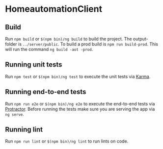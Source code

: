 # HomeautomationClient

## Build

Run `npm build` or `$(npm bin)/ng build` to build the project. The output-folder is `../server/public`.
To build a prod build is `npm run build-prod`. This will run the command `ng build -aot -prod`.

## Running unit tests

Run `npm test` or `$(npm bin)/ng test` to execute the unit tests via [Karma](https://karma-runner.github.io).

## Running end-to-end tests

Run `npm run e2e` or `$(npm bin)/ng e2e` to execute the end-to-end tests via [Protractor](http://www.protractortest.org/).
Before running the tests make sure you are serving the app via `ng serve`.

## Running lint

Run `npm run lint` or `$(npm bin)/ng lint` to run lints on code.
